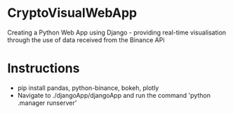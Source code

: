 # CryptoVisualWebApp
Creating a Python Web App using Django - providing real-time visualisation through the use of data received from the Binance APi

# Instructions
- pip install pandas, python-binance, bokeh, plotly
- Navigate to ./djangoApp/djangoApp and run the command 'python .manager runserver'
